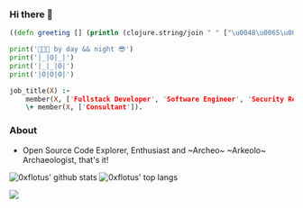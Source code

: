 ### Hi there 👋

```clojure
((defn greeting [] (println (clojure.string/join " " ["\u0048\u0065\u006c\u006c\u006f" "Stranger"]))))
```

```python
print('👨🏻‍💻 by day && night 😎')
print('|_|O|_|')
print('|_|_|O|')
print('|O|O|O|')
```

```prolog
job_title(X) :-
    member(X, ['Fullstack Developer', 'Software Engineer', 'Security Researcher', 'Data Scientist']),
    \+ member(X, ['Consultant']).
```

### About

- Open Source Code Explorer, Enthusiast and ~Archeo~ ~Arkeolo~ Archaeologist, that's it!


![0xflotus' github stats](https://github-readme-stats.vercel.app/api?username=0xflotus&show_icons=true&title_color=fff&icon_color=79ff97&text_color=9f9f9f&bg_color=151515&count_private=true&include_all_commits=true&layout=compact)
![0xflotus' top langs](https://github-readme-stats.vercel.app/api/top-langs?username=0xflotus&show_icons=true&title_color=fff&icon_color=79ff97&text_color=9f9f9f&bg_color=151515&hide=swift,scss&langs_count=10&layout=compact)

<!--
**0xflotus/0xflotus** is a ✨ _special_ ✨ repository because its `README.md` (this file) appears on your GitHub profile.

Here are some ideas to get you started:

- 🔭 I’m currently working on ...
- 🌱 I’m currently learning ...
- 👯 I’m looking to collaborate on ...
- 🤔 I’m looking for help with ...
- 💬 Ask me about ...
- 📫 How to reach me: ...
- 😄 Pronouns: ...
- ⚡ Fun fact: ...
-->

[![](https://komarev.com/ghpvc/?username=0xflotus&color=green)](https://github.com/0xflotus)
